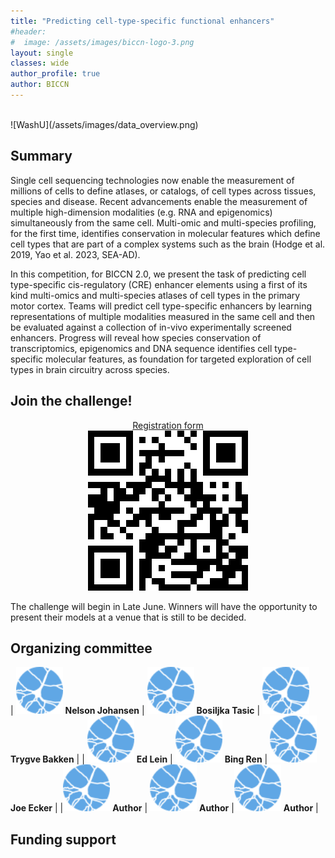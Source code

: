 ```yaml
---
title: "Predicting cell-type-specific functional enhancers"
#header:
#  image: /assets/images/biccn-logo-3.png
layout: single
classes: wide
author_profile: true
author: BICCN
---
```


<br>
![WashU](/assets/images/data_overview.png)

## Summary

Single cell sequencing technologies now enable the measurement of millions of cells to define atlases, or catalogs, of cell types across tissues, species and disease. Recent advancements enable the measurement of multiple high-dimension modalities (e.g. RNA and epigenomics) simultaneously from the same cell. Multi-omic and multi-species profiling, for the first time, identifies conservation in molecular features which define cell types that are part of a complex systems such as the brain (Hodge et al. 2019, Yao et al. 2023, SEA-AD). 

In this competition, for BICCN 2.0, we present the task of predicting cell type-specific cis-regulatory (CRE) enhancer elements using a first of its kind multi-omics and multi-species atlases of cell types in the primary motor cortex. Teams will predict cell type-specific enhancers by learning representations of multiple modalities measured in the same cell and then be evaluated against a collection of in-vivo experimentally screened enhancers. Progress will reveal how species conservation of transcriptomics, epigenomics and DNA sequence identifies cell type-specific molecular features, as foundation for targeted exploration of cell types in brain circuitry across species.

## Join the challenge!
<p align="center">
  <a href="https://biccnchalleng.paperform.co">Registration form</a>
  <br>
  <img src="/assets/qr_code/registration.png">
</p>

The challenge will begin in Late June. Winners will have the opportunity to present their models at a venue that is still to be decided.

## Organizing committee
| <img width="75" alt="" src="/assets/images/biccn-logo-white.png">  **Nelson Johansen** | <img width="75" alt="" src="/assets/images/biccn-logo-white.png"> **Bosiljka Tasic** | <img width="75" alt="" src="/assets/images/biccn-logo-white.png"> **Trygve Bakken** |
| <img width="75" alt="" src="/assets/images/biccn-logo-white.png"> **Ed Lein** |  <img width="75" alt="" src="/assets/images/biccn-logo-white.png"> **Bing Ren** | <img width="75" alt="" src="/assets/images/biccn-logo-white.png"> **Joe Ecker** |
|<img width="75" alt="" src="/assets/images/biccn-logo-white.png"> **Author** |  <img width="75" alt="" src="/assets/images/biccn-logo-white.png"> **Author** |<img width="75" alt="" src="/assets/images/biccn-logo-white.png"> **Author** |


## Funding support

